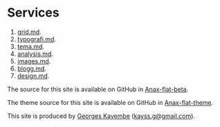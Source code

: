 Services
==============================================

1. [grid.md](grid).
2. [typografi.md](typografi).
3. [tema.md](theme).
4. [analysis.md](analysis).
5. [images.md](images).
6. [blogg.md](blogg).
7. [design.md](design).

The source for this site is available on GitHub in [Anax-flat-beta](https://github.com/gmiak/Anax-flat).

The theme source for this site is available on GitHub in [Anax-flat-theme](https://github.com/gmiak/anax-flat-theme).

This site is produced by [Georges Kayembe](https://dbwebb.se) (kayss.g@gmail.com).
